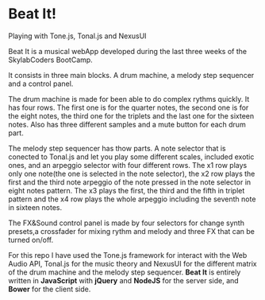 # Beat It!
Playing with Tone.js, Tonal.js and NexusUI

Beat It is a musical webApp developed during the last three weeks of the SkylabCoders BootCamp.

It consists in three main blocks. A drum machine, a melody step sequencer and a control panel.

The drum machine is made for been able to do complex rythms quickly.
It has four rows. The first one is for the quarter notes, the second one is for the eight notes, the third one for the triplets and the last one for the sixteen notes.
Also has three different samples and a mute button for each drum part.

The melody step sequencer has thow parts. A note selector that is conected to Tonal.js and let you play some different scales, included exotic ones, and an arpeggio selector with four different rows.
The x1 row plays only one note(the one is selected in the note selector), the x2 row plays the first and the third note arpeggio of the note pressed in the note selector in eight notes pattern. 
The x3 plays the first, the third and the fifth in triplet pattern and the x4 row plays the whole arpeggio including the seventh note in sixteen notes.

The FX&Sound control panel is made by four selectors for change synth presets,a crossfader for mixing rythm and melody and three FX that can be turned on/off.

For this repo I have used the Tone.js framework for interact with the Web Audio API, Tonal.js for the music theory and NexusUI for the different matrix of the drum machine and the melody step sequencer.
**Beat It** is entirely written in **JavaScript** with **jQuery** and **NodeJS** for the server side, and **Bower** for the client side.

